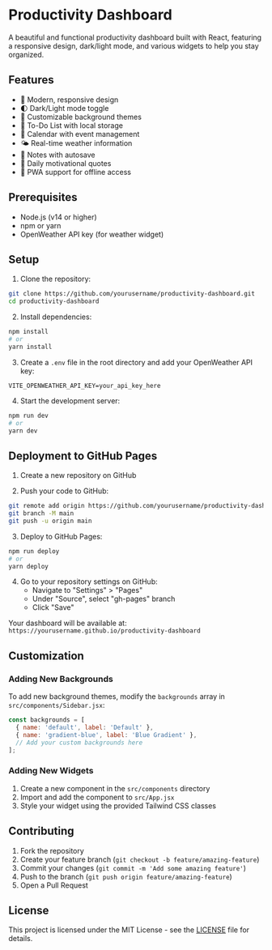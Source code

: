 # Productivity Dashboard

A beautiful and functional productivity dashboard built with React, featuring a responsive design, dark/light mode, and various widgets to help you stay organized.

## Features

- 🎨 Modern, responsive design
- 🌓 Dark/Light mode toggle
- 🎨 Customizable background themes
- 📝 To-Do List with local storage
- 📅 Calendar with event management
- 🌤️ Real-time weather information
- 📝 Notes with autosave
- 💭 Daily motivational quotes
- 📱 PWA support for offline access

## Prerequisites

- Node.js (v14 or higher)
- npm or yarn
- OpenWeather API key (for weather widget)

## Setup

1. Clone the repository:
```bash
git clone https://github.com/yourusername/productivity-dashboard.git
cd productivity-dashboard
```

2. Install dependencies:
```bash
npm install
# or
yarn install
```

3. Create a `.env` file in the root directory and add your OpenWeather API key:
```
VITE_OPENWEATHER_API_KEY=your_api_key_here
```

4. Start the development server:
```bash
npm run dev
# or
yarn dev
```

## Deployment to GitHub Pages

1. Create a new repository on GitHub

2. Push your code to GitHub:
```bash
git remote add origin https://github.com/yourusername/productivity-dashboard.git
git branch -M main
git push -u origin main
```

3. Deploy to GitHub Pages:
```bash
npm run deploy
# or
yarn deploy
```

4. Go to your repository settings on GitHub:
   - Navigate to "Settings" > "Pages"
   - Under "Source", select "gh-pages" branch
   - Click "Save"

Your dashboard will be available at: `https://yourusername.github.io/productivity-dashboard`

## Customization

### Adding New Backgrounds

To add new background themes, modify the `backgrounds` array in `src/components/Sidebar.jsx`:

```javascript
const backgrounds = [
  { name: 'default', label: 'Default' },
  { name: 'gradient-blue', label: 'Blue Gradient' },
  // Add your custom backgrounds here
];
```

### Adding New Widgets

1. Create a new component in the `src/components` directory
2. Import and add the component to `src/App.jsx`
3. Style your widget using the provided Tailwind CSS classes

## Contributing

1. Fork the repository
2. Create your feature branch (`git checkout -b feature/amazing-feature`)
3. Commit your changes (`git commit -m 'Add some amazing feature'`)
4. Push to the branch (`git push origin feature/amazing-feature`)
5. Open a Pull Request

## License

This project is licensed under the MIT License - see the [LICENSE](LICENSE) file for details. 